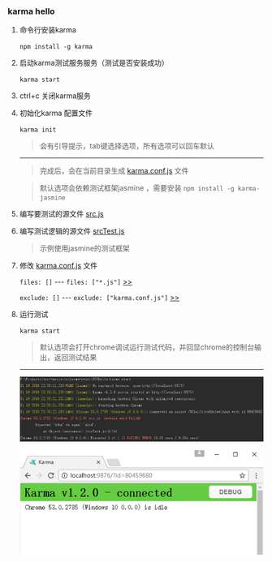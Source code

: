### karma hello
1. 命令行安装karma

    `npm install -g karma`
2. 启动karma测试服务服务（测试是否安装成功）

    `karma start`
3. ctrl+c 关闭karma服务

4. 初始化karma 配置文件

    `karma init`
    
    > 会有引导提示，tab键选择选项，所有选项可以回车默认
    ---
    > 完成后，会在当前目录生成 [karma.conf.js](karma.conf.js) 文件
    
    > 默认选项会依赖测试框架jasmine ，需要安装
        `npm install -g karma-jasmine`
        
    
5. 编写要测试的源文件 [src.js](src.js)

6. 编写测试逻辑的源文件 [srcTest.js](srcTest.js)
    > 示例使用jasmine的测试框架

7. 修改 [karma.conf.js](karma.conf.js) 文件
    
    `files: []` --- `files: ["*.js"]` [>>](karma.conf.js#L17)
    
    `exclude: []` --- `exclude: ["karma.conf.js"]`  [>>](karma.conf.js#L21)
8. 运行测试

    `karma start`
    
    > 默认选项会打开chrome调试运行测试代码，并回显chrome的控制台输出，返回测试结果
    
    ---
    ![no img](screenshot/20161031225759.png)
    
    ![no img](screenshot/20161031225828.png)